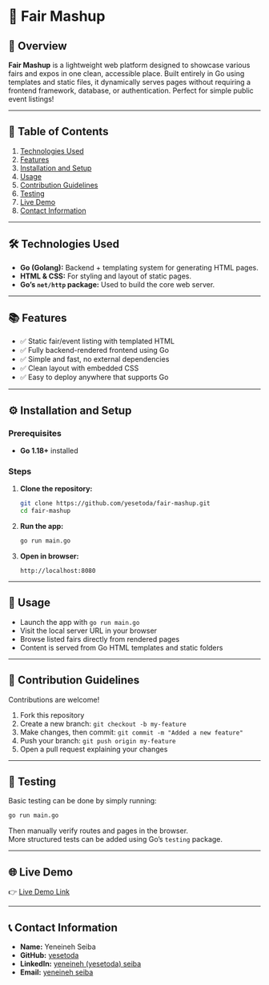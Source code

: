 # 🎉 Fair Mashup

## 📖 Overview

**Fair Mashup** is a lightweight web platform designed to showcase various fairs and expos in one clean, accessible place. Built entirely in Go using templates and static files, it dynamically serves pages without requiring a frontend framework, database, or authentication. Perfect for simple public event listings!

---

## 📂 Table of Contents

1. [Technologies Used](#-technologies-used)  
2. [Features](#-features)  
3. [Installation and Setup](#-installation-and-setup)  
4. [Usage](#-usage)  
5. [Contribution Guidelines](#-contribution-guidelines)  
6. [Testing](#-testing)  
7. [Live Demo](#-live-demo)  
8. [Contact Information](#-contact-information)

---

## 🛠️ Technologies Used

- **Go (Golang):** Backend + templating system for generating HTML pages.  
- **HTML & CSS:** For styling and layout of static pages.  
- **Go’s `net/http` package:** Used to build the core web server.

---

## 📚 Features

- ✅ Static fair/event listing with templated HTML  
- ✅ Fully backend-rendered frontend using Go  
- ✅ Simple and fast, no external dependencies  
- ✅ Clean layout with embedded CSS  
- ✅ Easy to deploy anywhere that supports Go

---

## ⚙️ Installation and Setup

### Prerequisites

- **Go 1.18+** installed

### Steps

1. **Clone the repository:**
   ```bash
   git clone https://github.com/yesetoda/fair-mashup.git
   cd fair-mashup
   ```

2. **Run the app:**
   ```bash
   go run main.go
   ```

3. **Open in browser:**
   ```
   http://localhost:8080
   ```

---

## 🚀 Usage

- Launch the app with `go run main.go`  
- Visit the local server URL in your browser  
- Browse listed fairs directly from rendered pages  
- Content is served from Go HTML templates and static folders

---

## 🤝 Contribution Guidelines

Contributions are welcome!

1. Fork this repository  
2. Create a new branch: `git checkout -b my-feature`  
3. Make changes, then commit: `git commit -m "Added a new feature"`  
4. Push your branch: `git push origin my-feature`  
5. Open a pull request explaining your changes

---

## 🧪 Testing

Basic testing can be done by simply running:

```bash
go run main.go
```

Then manually verify routes and pages in the browser.  
More structured tests can be added using Go’s `testing` package.

---

## 🌐 Live Demo

👉 [Live Demo Link](https://fair-mashup.onrender.com/) 

---

## 📞 Contact Information

- **Name:** Yeneineh Seiba  
- **GitHub:** [yesetoda](https://github.com/yesetoda)  
- **LinkedIn:** [yeneineh (yesetoda) seiba](https://www.linkedin.com/in/yeneineh-seiba-88110227b/)  
- **Email:** [yeneineh seiba](yeneinehseiba@gmail.com)
